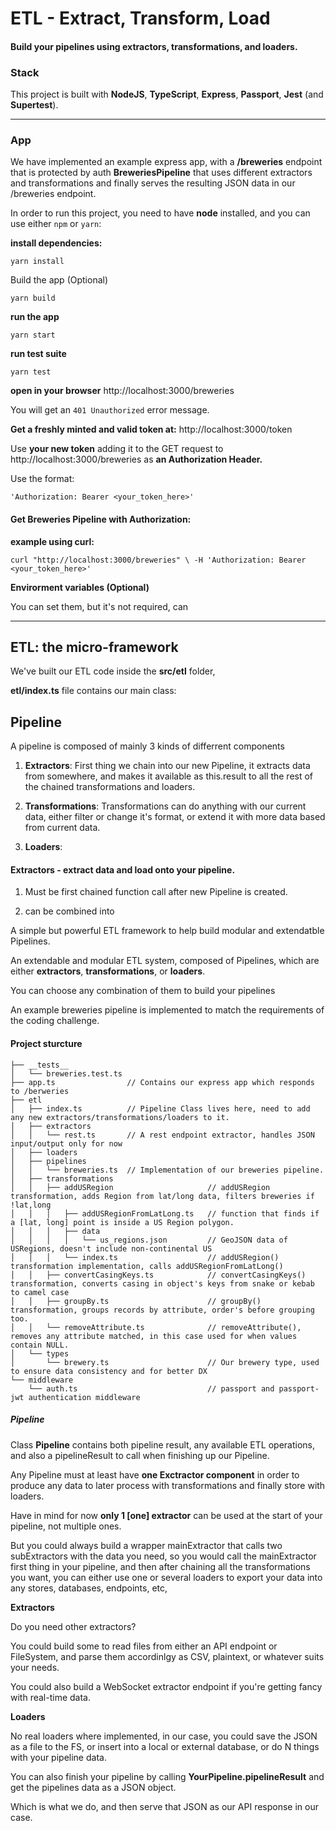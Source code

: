 # ETL - Extract, Transform, Load

#### Build your pipelines using extractors, transformations, and loaders.

### Stack

This project is built with **NodeJS**, **TypeScript**, **Express**, **Passport**, **Jest** (and **Supertest**).

---

### App

We have implemented an example express app, with a **/breweries** endpoint that is protected by auth **BreweriesPipeline** that uses different extractors and transformations and finally serves the resulting JSON data in our /breweries endpoint.

In order to run this project, you need to have **node** installed, and you can use either `npm` or `yarn`:

**install dependencies:**

`yarn install`

Build the app (Optional)

`yarn build`

**run the app**

`yarn start`

**run test suite**

`yarn test`

**open in your browser** http://localhost:3000/breweries

You will get an `401 Unauthorized` error message.

**Get a freshly minted and valid token at:** http://localhost:3000/token

Use **your new token** adding it to the GET request to http://localhost:3000/breweries as **an Authorization Header.**

Use the format:

`'Authorization: Bearer <your_token_here>'`

#### Get Breweries Pipeline with Authorization:

**example using curl:**

`curl "http://localhost:3000/breweries" \
 -H 'Authorization: Bearer <your_token_here>'`

**Envirorment variables (Optional)**

You can set them, but it's not required, can

---

## ETL: the **micro-framework**

We've built our ETL code inside the **src/etl** folder,

**etl/index.ts** file contains our main class:

## Pipeline

A pipeline is composed of mainly 3 kinds of differrent components

1. **Extractors**: First thing we chain into our new Pipeline, it extracts data from somewhere, and makes it available as this.result to all the rest of the chained transformations and loaders.
  
2. **Transformations**: Transformations can do anything with our current data, either filter or change it's format, or extend it with more data based from current data.
  
3. **Loaders**:
  

####

#### Extractors - extract data and load onto your pipeline.

1. Must be first chained function call after new Pipeline is created.
  
2. can be combined into
  

A simple but powerful ETL framework to help build modular and extendatble Pipelines.

An extendable and modular ETL system, composed of Pipelines, which are either **extractors**, **transformations**, or **loaders**.

You can choose any combination of them to build your pipelines

An example breweries pipeline is implemented to match the requirements of the coding challenge.

#### Project sturcture

```
├── __tests__
│   └── breweries.test.ts
├── app.ts                // Contains our express app which responds to /berweries
├── etl
│   ├── index.ts          // Pipeline Class lives here, need to add any new extractors/transformations/loaders to it.
│   ├── extractors
│   │   └── rest.ts       // A rest endpoint extractor, handles JSON input/output only for now
│   ├── loaders
│   ├── pipelines
│   │   └── breweries.ts  // Implementation of our breweries pipeline.
│   ├── transformations
│   │   ├── addUSRegion                     // addUSRegion transformation, adds Region from lat/long data, filters breweries if !lat,long
│   │   │   ├── addUSRegionFromLatLong.ts   // function that finds if a [lat, long] point is inside a US Region polygon.
│   │   │   ├── data
│   │   │   │   └── us_regions.json         // GeoJSON data of USRegions, doesn't include non-continental US
│   │   │   └── index.ts                    // addUSRegion() transformation implementation, calls addUSRegionFromLatLong()
│   │   ├── convertCasingKeys.ts            // convertCasingKeys() transformation, converts casing in object's keys from snake or kebab to camel case
│   │   ├── groupBy.ts                      // groupBy() transformation, groups records by attribute, order's before grouping too.
│   │   └── removeAttribute.ts              // removeAttribute(), removes any attribute matched, in this case used for when values contain NULL.
│   └── types
│       └── brewery.ts                      // Our brewery type, used to ensure data consistency and for better DX
└── middleware
    └── auth.ts                             // passport and passport-jwt authentication middleware
```

##### Pipeline

Class **Pipeline** contains both pipeline result, any available ETL operations, and also a pipelineResult to call when finishing up our Pipeline.

Any Pipeline must at least have **one Exctractor component** in order to produce any data to later process with transformations and finally store with loaders.

Have in mind for now **only 1 [one] extractor** can be used at the start of your pipeline, not multiple ones.

But you could always build a wrapper mainExtractor that calls two subExtractors with the data you need, so you would call the mainExtractor first thing in your pipeline, and then after chaining all the transformations you want, you can either use one or several loaders to export your data into any stores, databases, endpoints, etc,

**Extractors**

Do you need other extractors?

You could build some to read files from either an API endpoint or FileSystem, and parse them accordinlgy as CSV, plaintext, or whatever suits your needs.

You could also build a WebSocket extractor endpoint if you're getting fancy with real-time data.

**Loaders**

No real loaders where implemented, in our case, you could save the JSON as a file to the FS, or insert into a local or external database, or do N things with your pipeline data.

You can also finish your pipeline by calling **YourPipeline.pipelineResult** and get the pipelines data as a JSON object.

Which is what we do, and then serve that JSON as our API response in our case.